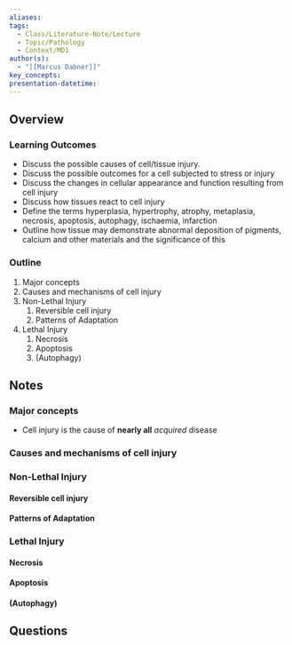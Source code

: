 ```yaml
---
aliases: 
tags:
  - Class/Literature-Note/Lecture
  - Topic/Pathology
  - Context/MD1
author(s):
  - "[[Marcus Dabner]]"
key_concepts: 
presentation-datetime:
---
```



## Overview
### Learning Outcomes
- Discuss the possible causes of cell/tissue injury.
- Discuss the possible outcomes for a cell subjected to stress or injury
- Discuss the changes in cellular appearance and function resulting from cell injury
- Discuss how tissues react to cell injury
- Define the terms hyperplasia, hypertrophy, atrophy, metaplasia, necrosis, apoptosis, autophagy, ischaemia, infarction 
- Outline how tissue may demonstrate abnormal deposition of pigments, calcium and other materials and the significance of this

### Outline
1. Major concepts
2. Causes and mechanisms of cell injury
3. Non-Lethal Injury
	1. Reversible cell injury
	2. Patterns of Adaptation
4. Lethal Injury
	1. Necrosis
	2. Apoptosis
	3. (Autophagy)

## Notes

### Major concepts
- Cell injury is the cause of **nearly all** *acquired* disease
### Causes and mechanisms of cell injury
### Non-Lethal Injury
#### Reversible cell injury
#### Patterns of Adaptation
### Lethal Injury
#### Necrosis
#### Apoptosis
#### (Autophagy)
## Questions




